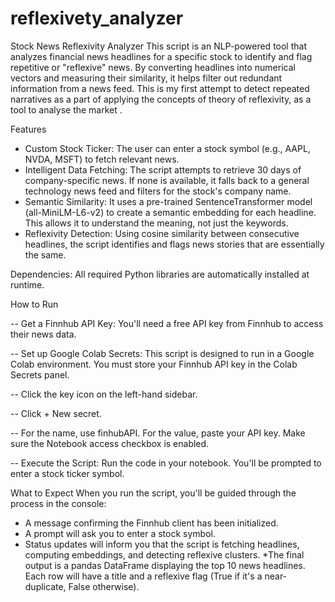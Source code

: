 # reflexivety_analyzer
Stock News Reflexivity Analyzer
This script is an NLP-powered tool that analyzes financial news headlines for a specific stock to identify and flag repetitive or "reflexive" news. By converting headlines into numerical vectors and measuring their similarity, it helps filter out redundant information from a news feed. This is my first attempt to detect repeated narratives as a part of applying the concepts of theory of reflexivity, as a tool to analyse the market .

Features
  - Custom Stock Ticker: The user can enter a stock symbol (e.g., AAPL, NVDA, MSFT) to fetch relevant news.
  - Intelligent Data Fetching: The script attempts to retrieve 30 days of company-specific news. If none is available, it falls back to a         general technology news feed and filters for the stock's company name.
  - Semantic Similarity: It uses a pre-trained SentenceTransformer model (all-MiniLM-L6-v2) to create a semantic embedding for each headline.     This allows it to understand the meaning, not just the keywords.
  - Reflexivity Detection: Using cosine similarity between consecutive headlines, the script identifies and flags news stories that are           essentially the same.

Dependencies: All required Python libraries are automatically installed at runtime.

How to Run

-- Get a Finnhub API Key: You'll need a free API key from Finnhub to access their news data.

-- Set up Google Colab Secrets: This script is designed to run in a Google Colab environment. You must store your Finnhub API key in the Colab Secrets panel.

-- Click the key icon on the left-hand sidebar.

-- Click + New secret.

-- For the name, use finhubAPI. For the value, paste your API key. Make sure the Notebook access checkbox is enabled.

-- Execute the Script: Run the code in your notebook. You'll be prompted to enter a stock ticker symbol.

 What to Expect 
When you run the script, you'll be guided through the process in the console:
* A message confirming the Finnhub client has been initialized.
* A prompt will ask you to enter a stock symbol.
* Status updates will inform you that the script is fetching headlines, computing embeddings, and detecting reflexive clusters.
*The final output is a pandas DataFrame displaying the top 10 news headlines. Each row will have a title and a reflexive flag (True if it's a near-duplicate, False otherwise).
